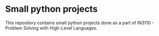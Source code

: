 # Small python projects

This repository contains small python projects done as a part of IN3110 - Problem Solving with High-Level Languages.
